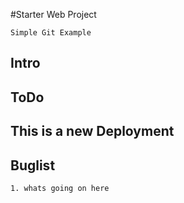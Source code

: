 #Starter Web Project

	Simple Git Example

## Intro

## ToDo

## This is a new Deployment

## Buglist
	1. whats going on here